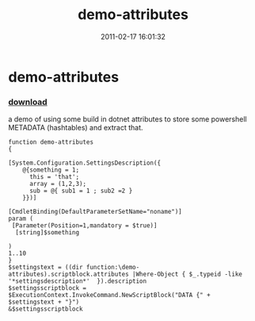 ﻿---
pid:            2511
poster:         karl prosser
title:          demo-attributes
date:           2011-02-17 16:01:32
format:         posh
parent:         0
parent:         0

---

# demo-attributes

### [download](2511.ps1)

a demo of using some build in dotnet attributes to store some powershell METADATA (hashtables) and extract that.

```posh
function demo-attributes
{

[System.Configuration.SettingsDescription({
    @{something = 1;
      this = 'that';
      array = (1,2,3);
      sub = @{ sub1 = 1 ; sub2 =2 }
    }})]
    
[CmdletBinding(DefaultParameterSetName="noname")]
param (
 [Parameter(Position=1,mandatory = $true)]
  [string]$something 
 
)
1..10
}
$settingstext = ((dir function:\demo-attributes).scriptblock.attributes |Where-Object { $_.typeid -like '*settingsdescription*'  }).description
$settingsscriptblock = $ExecutionContext.InvokeCommand.NewScriptBlock("DATA {" + $settingstext + "}")
&$settingsscriptblock
```
